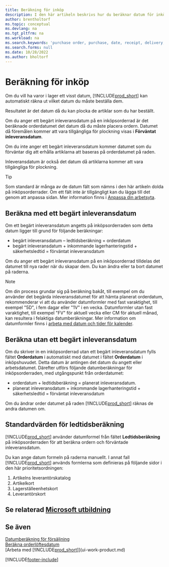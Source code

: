 ```yaml
---
title: Beräkning för inköp
description: I den här artikeln beskrivs hur du beräknar datum för inköp.
author: brentholtorf
ms.topic: conceptual
ms.devlang: na
ms.tgt_pltfrm: na
ms.workload: na
ms.search.keywords: 'purchase order, purchase, date, receipt, delivery, lead time'
ms.search.forms: null
ms.date: 10/28/2022
ms.author: bholtorf
---
```

# <a name="calculate-dates-for-purchases" />Beräkning för inköp

Om du vill ha varor i lager ett visst datum, [!INCLUDE[prod_short](includes/prod_short.md)] kan automatiskt räkna ut vilket datum du måste beställa dem. 

Resultatet är det datum då du kan plocka de artiklar som du har beställt.  

Om du anger ett begärt inleveransdatum på en inköpsorderrad är det beräknade orderdatumet det datum då du måste placera ordern. Datumet då föremålen kommer att vara tillgängliga för plockning visas i **Förväntat inleveransdatum**.  

Om du inte anger ett begärt inleveransdatum kommer datumet som du förväntar dig att erhålla artiklarna att baseras på orderdatumet på raden. 

Inleveransdatum är också det datum då artiklarna kommer att vara tillgängliga för plockning.  

> [!TIP]
> Som standard är många av de datum fält som nämns i den här artikeln dolda på inköpsorderrader. Om ett fält inte är tillgängligt kan du lägga till det genom att anpassa sidan. Mer information finns i [Anpassa din arbetsyta](ui-personalization-user.md).

## <a name="calculating-with-a-requested-receipt-date" />Beräkna med ett begärt inleveransdatum

Om ett begärt inleveransdatum angetts på inköpsorderraden som detta datum ligger till grund för följande beräkningar:  

- begärt inleveransdatum – ledtidsberäkning = orderdatum  
- begärt inleveransdatum + inkommande lagerhanteringstid + säkerhetsledtid = förväntat inleveransdatum  

Om du anger ett begärt inleveransdatum på en inköpsorderrad tilldelas det datumet till nya rader när du skapar dem. Du kan ändra eller ta bort datumet på raderna.  

> [!NOTE]
> Om din process grundar sig på beräkning bakåt, till exempel om du använder det begärda inleveransdatumet för att hämta planerat orderdatum, rekommenderar vi att du använder datumformler med fast varaktighet, till exempel "5D", i fem dagar eller "1V" i en vecka. Datumformler utan fast varaktighet, till exempel "FV" för aktuell vecka eller CM för aktuell månad, kan resultera i felaktiga datumberäkningar. Mer information om datumformler finns i [arbeta med datum och tider för kalender](ui-enter-date-ranges.md).

## <a name="calculating-without-a-requested-receipt-date" />Beräkna utan ett begärt inleveransdatum

Om du skriver in en inköpsorderrad utan ett begärt inleveransdatum fylls fältet **Orderdatum** i automatiskt med datumet i fältet **Orderdatum** i inköpshuvudet. Detta datum är antingen det datum du angett eller arbetsdatumet. Därefter utförs följande datumberäkningar för inköpsorderraden, med utgångspunkt från orderdatumet:  

- orderdatum + ledtidsberäkning = planerat inleveransdatum.  
- planerat inleveransdatum + inkommande lagerhanteringstid + säkerhetsledtid = förväntat inleveransdatum  

Om du ändrar order datumet på raden [!INCLUDE[prod_short](includes/prod_short.md)] räknas de andra datumen om.  

## <a name="default-values-for-lead-time-calculation" />Standardvärden för ledtidsberäkning

[!INCLUDE[prod_short](includes/prod_short.md)] använder datumformel från fältet **Ledtidsberäkning** på inköpsorderraden för att beräkna ordern och förväntade inleveransdatum.  

Du kan ange datum formeln på raderna manuellt. I annat fall [!INCLUDE[prod_short](includes/prod_short.md)] används formlerna som definieras på följande sidor i den här prioritetsordningen:

1. Artikelns leverantörskatalog
2. Artikelkort
3. Lagerställeenhetskort
4. Leverantörskort

## <a name="see-related-microsoft-trainingtrainingmodulesestimate-receipt-dates-dynamics-365-business-central" />Se relaterad [Microsoft utbildning](/training/modules/estimate-receipt-dates-dynamics-365-business-central/)

## <a name="see-also" />Se även

[Datumberäkning för försäljning](sales-date-calculation-for-sales.md)  
[Beräkna orderlöftesdatum](sales-how-to-calculate-order-promising-dates.md)  
[Arbeta med [!INCLUDE[prod_short](includes/prod_short.md)]](ui-work-product.md)  


[!INCLUDE[footer-include](includes/footer-banner.md)]
